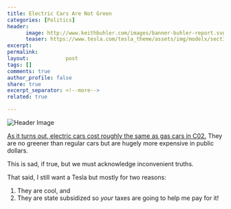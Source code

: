 ```yaml
---
title: Electric Cars Are Not Green
categories: [Politics]
header:
      image: http://www.keithbuhler.com/images/banner-buhler-report.svg
      teaser: https://www.tesla.com/tesla_theme/assets/img/modelx/section-hero-background.jpg?20161201
excerpt: 
permalink: 
layout:            post
tags: []
comments: true
author_profile: false
share: true
excerpt_separator: <!--more-->
related: true

---
```


![Header Image](https://www.tesla.com/tesla_theme/assets/img/modelx/section-hero-background.jpg?20161201)


[As it turns out, electric cars cost roughly the same as gas cars in C02.](https://www.youtube.com/watch?v=17xh_VRrnMU) They are no greener than regular cars but are hugely more expensive in public dollars. 

This is sad, if true, but we must acknowledge inconvenient truths. 

That said, I still want a Tesla but mostly for two reasons: 

1. They are cool, and
2. They are state subsidized so *your* taxes are going to help me pay for it!
